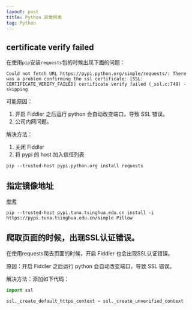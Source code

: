```yaml
---
layout: post
title: Python 异常列表
tag: Python
---
```


## certificate verify failed
在使用`pip`安装`requests`包的时候出现下面的问题：

```console
Could not fetch URL https://pypi.python.org/simple/requests/: There was a problem confirming the ssl certificate: [SSL: CERTIFICATE_VERIFY_FAILED] certificate verify failed (_ssl.c:749) - skipping
```

可能原因：
1. 开启 Fiddler 之后运行 python 会自动改变端口，导致 SSL 错误。
2. 公司内网问题。

解决方法：
1. 关闭 Fiddler
2. 将 pypi 的 host 加入信任列表

```console
pip --trusted-host pypi.python.org install requests
```

## 指定镜像地址

[参考](https://mirrors.tuna.tsinghua.edu.cn/help/pypi/)

```console
pip --trusted-host pypi.tuna.tsinghua.edu.cn install -i https://pypi.tuna.tsinghua.edu.cn/simple Pillow
```

## 爬取页面的时候，出现SSL认证错误。
在使用requests爬去页面的时候，开启 Fiddler 也会出现SSL认证错误。

原因：开启 Fiddler 之后运行 python 会自动改变端口，导致 SSL 错误。

解决方法：添加如下代码：
```python
import ssl

ssl._create_default_https_context = ssl._create_unverified_context
```